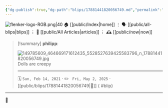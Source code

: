 ```yaml
---
{"dg-publish":true,"dg-path":"blips/17881441820056749.md","permalink":"/blips/17881441820056749/","title":"philipp on instagram @ 2021-02-14"}
---
```



<div class="transclusion internal-embed is-loaded"><div class="markdown-embed">




![flenker-logo-RGB.png|40](/img/user/attachments/flenker-logo-RGB.png)
🏠 [[public/Index\|home]]  ⋮ 🗣️ [[public/all-blips\|blips]] ⋮  📝 [[public/All Articles\|articles]]  ⋮ 🕰️ [[public/now\|now]]


</div></div>


> [!summary] **philipp**:
>
> ![149785609_464669171612435_5528527639425583796_n_17881441820056749.jpg](/img/user/attachments/149785609_464669171612435_5528527639425583796_n_17881441820056749.jpg)
> Dolls are creepy
> - - -
>
> 🗓️ <code>Sun, Feb 14, 2021</code>  · ✏️ <code> Fri, May 2, 2025</code>  · [[public/blips/17881441820056749\|🔗]]
{ #blip}


- - -

 👾
